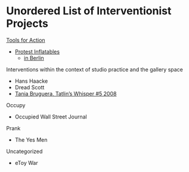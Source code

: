 # Unordered List of Interventionist Projects

[Tools for Action](http://www.toolsforaction.net/)
+ [Protest Inflatables](https://www.vam.ac.uk/blog/disobedient-objects/tools-for-action-interview-with-artur-van-balen)
	+ [in Berlin](https://vimeo.com/82748547#at=3)


Interventions within the context of studio practice and the gallery space
+ Hans Haacke
+ Dread Scott
+ [Tania Bruguera, Tatlin’s Whisper #5 2008
](https://www.tate.org.uk/research/publications/performance-at-tate/resources/films-and-videos/tania-bruguera-tate-shots)

Occupy
+ Occupied Wall Street Journal

Prank
+ The Yes Men

Uncategorized
+ eToy War
